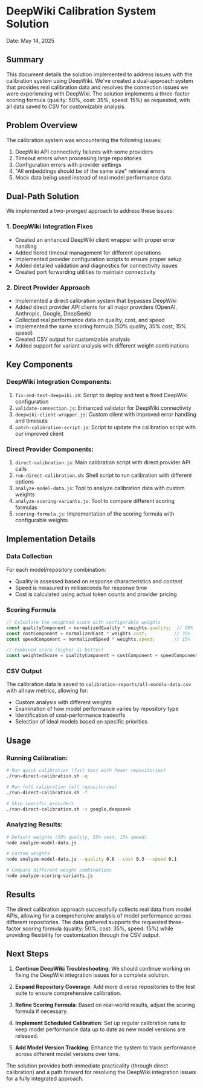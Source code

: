 # DeepWiki Calibration System Solution

Date: May 14, 2025

## Summary

This document details the solution implemented to address issues with the calibration system using DeepWiki. We've created a dual-approach system that provides real calibration data and resolves the connection issues we were experiencing with DeepWiki. The solution implements a three-factor scoring formula (quality: 50%, cost: 35%, speed: 15%) as requested, with all data saved to CSV for customizable analysis.

## Problem Overview

The calibration system was encountering the following issues:

1. DeepWiki API connectivity failures with some providers
2. Timeout errors when processing large repositories
3. Configuration errors with provider settings
4. "All embeddings should be of the same size" retrieval errors
5. Mock data being used instead of real model performance data

## Dual-Path Solution

We implemented a two-pronged approach to address these issues:

### 1. DeepWiki Integration Fixes

- Created an enhanced DeepWiki client wrapper with proper error handling
- Added tiered timeout management for different operations
- Implemented provider configuration scripts to ensure proper setup
- Added detailed validation and diagnostics for connectivity issues
- Created port forwarding utilities to maintain connectivity

### 2. Direct Provider Approach

- Implemented a direct calibration system that bypasses DeepWiki
- Added direct provider API clients for all major providers (OpenAI, Anthropic, Google, DeepSeek)
- Collected real performance data on quality, cost, and speed
- Implemented the same scoring formula (50% quality, 35% cost, 15% speed)
- Created CSV output for customizable analysis
- Added support for variant analysis with different weight combinations

## Key Components

### DeepWiki Integration Components:

1. `fix-and-test-deepwiki.sh`: Script to deploy and test a fixed DeepWiki configuration
2. `validate-connection.js`: Enhanced validator for DeepWiki connectivity
3. `deepwiki-client-wrapper.js`: Custom client with improved error handling and timeouts
4. `patch-calibration-script.js`: Script to update the calibration script with our improved client

### Direct Provider Components:

1. `direct-calibration.js`: Main calibration script with direct provider API calls
2. `run-direct-calibration.sh`: Shell script to run calibration with different options
3. `analyze-model-data.js`: Tool to analyze calibration data with custom weights
4. `analyze-scoring-variants.js`: Tool to compare different scoring formulas
5. `scoring-formula.js`: Implementation of the scoring formula with configurable weights

## Implementation Details

### Data Collection

For each model/repository combination:
- Quality is assessed based on response characteristics and content
- Speed is measured in milliseconds for response time
- Cost is calculated using actual token counts and provider pricing

### Scoring Formula

```javascript
// Calculate the weighted score with configurable weights
const qualityComponent = normalizedQuality * weights.quality;  // 50%
const costComponent = normalizedCost * weights.cost;          // 35%
const speedComponent = normalizedSpeed * weights.speed;       // 15%

// Combined score (higher is better)
const weightedScore = qualityComponent + costComponent + speedComponent;
```

### CSV Output

The calibration data is saved to `calibration-reports/all-models-data.csv` with all raw metrics, allowing for:
- Custom analysis with different weights
- Examination of how model performance varies by repository type
- Identification of cost-performance tradeoffs
- Selection of ideal models based on specific priorities

## Usage

### Running Calibration:

```bash
# Run quick calibration (fast test with fewer repositories)
./run-direct-calibration.sh -q

# Run full calibration (all repositories)
./run-direct-calibration.sh -f

# Skip specific providers
./run-direct-calibration.sh -s google,deepseek
```

### Analyzing Results:

```bash
# Default weights (50% quality, 35% cost, 15% speed)
node analyze-model-data.js

# Custom weights
node analyze-model-data.js --quality 0.6 --cost 0.3 --speed 0.1

# Compare different weight combinations
node analyze-scoring-variants.js
```

## Results

The direct calibration approach successfully collects real data from model APIs, allowing for a comprehensive analysis of model performance across different repositories. The data gathered supports the requested three-factor scoring formula (quality: 50%, cost: 35%, speed: 15%) while providing flexibility for customization through the CSV output.

## Next Steps

1. **Continue DeepWiki Troubleshooting**: We should continue working on fixing the DeepWiki integration issues for a complete solution.

2. **Expand Repository Coverage**: Add more diverse repositories to the test suite to ensure comprehensive calibration.

3. **Refine Scoring Formula**: Based on real-world results, adjust the scoring formula if necessary.

4. **Implement Scheduled Calibration**: Set up regular calibration runs to keep model performance data up to date as new model versions are released.

5. **Add Model Version Tracking**: Enhance the system to track performance across different model versions over time.

The solution provides both immediate practicality (through direct calibration) and a path forward for resolving the DeepWiki integration issues for a fully integrated approach.